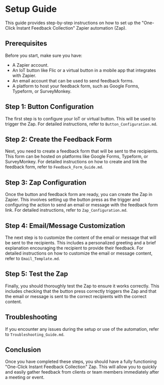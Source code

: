 # Setup Guide

This guide provides step-by-step instructions on how to set up the "One-Click Instant Feedback Collection" Zapier automation (Zap). 

## Prerequisites

Before you start, make sure you have:

- A Zapier account.
- An IoT button like Flic or a virtual button in a mobile app that integrates with Zapier.
- An email account that can be used to send feedback forms.
- A platform to host your feedback form, such as Google Forms, Typeform, or SurveyMonkey.

## Step 1: Button Configuration

The first step is to configure your IoT or virtual button. This will be used to trigger the Zap. For detailed instructions, refer to `Button_Configuration.md`.

## Step 2: Create the Feedback Form

Next, you need to create a feedback form that will be sent to the recipients. This form can be hosted on platforms like Google Forms, Typeform, or SurveyMonkey. For detailed instructions on how to create and link the feedback form, refer to `Feedback_Form_Guide.md`.

## Step 3: Zap Configuration

Once the button and feedback form are ready, you can create the Zap in Zapier. This involves setting up the button press as the trigger and configuring the action to send an email or message with the feedback form link. For detailed instructions, refer to `Zap_Configuration.md`.

## Step 4: Email/Message Customization

The next step is to customize the content of the email or message that will be sent to the recipients. This includes a personalized greeting and a brief explanation encouraging the recipient to provide their feedback. For detailed instructions on how to customize the email or message content, refer to `Email_Template.md`.

## Step 5: Test the Zap

Finally, you should thoroughly test the Zap to ensure it works correctly. This includes checking that the button press correctly triggers the Zap and that the email or message is sent to the correct recipients with the correct content.

## Troubleshooting

If you encounter any issues during the setup or use of the automation, refer to `Troubleshooting_Guide.md`.

## Conclusion

Once you have completed these steps, you should have a fully functioning "One-Click Instant Feedback Collection" Zap. This will allow you to quickly and easily gather feedback from clients or team members immediately after a meeting or event.
